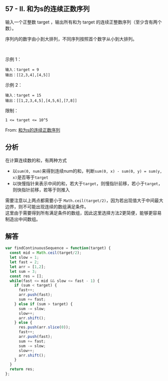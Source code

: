 ## 57 - II. 和为s的连续正数序列
输入一个正整数 target ，输出所有和为 target 的连续正整数序列（至少含有两个数）。

序列内的数字由小到大排列，不同序列按照首个数字从小到大排列。

 

示例 1：
```
输入：target = 9
输出：[[2,3,4],[4,5]]
```
示例 2：
```
输入：target = 15
输出：[[1,2,3,4,5],[4,5,6],[7,8]]
```

限制：
```
1 <= target <= 10^5
```
From: [和为s的连续正数序列](https://leetcode-cn.com/problems/he-wei-sde-lian-xu-zheng-shu-xu-lie-lcof)

## 分析
在计算连续数的和，有两种方式
+ 以`sum(0, num)`来得到连续num的和，判断`sum(0, x) - sum(0, y) = sum(y, x)`是否等于`target`
+ 以快慢指针来表示中间的和，若大于`target`，则慢指针前移，若小于`target`，则快指针前移，若等于则推入

需要注意以上两点都需要小于 `Math.ceil(target/2)`，因为若出现值大于中间最大边界，则不可能出现连续的数组满足条件。  
这里由于需要得到所有满足条件的数组，因此这里选择方法2更简便，能够更容易制造出中间数组。

## 解答
```javascript
var findContinuousSequence = function(target) {
  const mid = Math.ceil(target/2);
  let slow = 1;
  let fast = 2;
  let arr = [1,2];
  let sum = 3;
  const res = [];
  while(fast <= mid && slow <= fast - 1) {
    if (sum < target) {
      fast++;
      arr.push(fast);
      sum += fast;
    } else if (sum > target) {
      sum -= slow;
      slow++;
      arr.shift();
    } else {
      res.push(arr.slice(0));
      fast++;
      arr.push(fast);
      sum += fast;
      sum -= slow;
      slow++;
      arr.shift();
    }
  }
  return res;
};
```